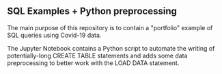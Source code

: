 ## SQL Examples + Python preprocessing

The main purpose of this repository is to contain a "portfolio" example of SQL queries using Covid-19 data.

The Jupyter Notebook contains a Python script to automate the writing of potentially-long CREATE TABLE statements and adds some data preprocessing to better work with the LOAD DATA statement.
